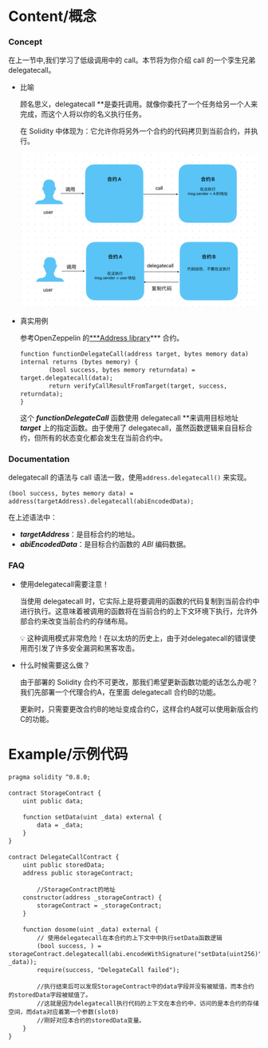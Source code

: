 # Content/概念

### Concept

在上一节中,我们学习了低级调用中的 call。本节将为你介绍 call 的一个孪生兄弟delegatecall。

- 比喻
    
    顾名思义，delegatecall **是委托调用。就像你委托了一个任务给另一个人来完成，而这个人将以你的名义执行任务。
    
    在 Solidity 中体现为：它允许你将另外一个合约的代码拷贝到当前合约，并执行。
    
    ![438C2A35-4D0D-4BD8-AB36-68D39713A227.jpeg](./img/2-1.jpeg)
    
- 真实用例
    
    参考OpenZeppelin 的[***Address library](https://github.com/OpenZeppelin/openzeppelin-contracts/blob/9ef69c03d13230aeff24d91cb54c9d24c4de7c8b/contracts/utils/Address.sol#L105)*** 合约。
    
    ```solidity
    function functionDelegateCall(address target, bytes memory data) internal returns (bytes memory) {
    		(bool success, bytes memory returndata) = target.delegatecall(data);
    		return verifyCallResultFromTarget(target, success, returndata);
    }
    ```
    
    这个 ***functionDelegateCall*** 函数使用 delegatecall **来调用目标地址 ***target*** 上的指定函数。由于使用了 delegatecall，虽然函数逻辑来自目标合约，但所有的状态变化都会发生在当前合约中。
    

### Documentation

delegatecall 的语法与 call 语法一致，使用`address.delegatecall()` 来实现。 

```solidity
(bool success, bytes memory data) = address(targetAddress).delegatecall(abiEncodedData);
```

在上述语法中：

- ***targetAddress***：是目标合约的地址。
- ***abiEncodedData***：是目标合约函数的 *ABI* 编码数据。

### FAQ

- 使用delegatecall需要注意！
    
    当使用 delegatecall 时，它实际上是将要调用的函数的代码复制到当前合约中进行执行。这意味着被调用的函数将在当前合约的上下文环境下执行，允许外部合约来改变当前合约的存储布局。
    
    <aside>
    💡 这种调用模式非常危险！在以太坊的历史上，由于对delegatecall的错误使用而引发了许多安全漏洞和黑客攻击。
    
    </aside>
    
- 什么时候需要这么做？
    
    由于部署的 Solidity 合约不可更改，那我们希望更新函数功能的话怎么办呢？我们先部署一个代理合约A，在里面 delegatecall 合约B的功能。
    
    更新时，只需要更改合约B的地址变成合约C，这样合约A就可以使用新版合约C的功能。
    

# Example/示例代码

```solidity
pragma solidity ^0.8.0;

contract StorageContract {
    uint public data;

    function setData(uint _data) external {
        data = _data;
    }
}

contract DelegateCallContract {
    uint public storedData;
    address public storageContract;

		//StorageContract的地址
    constructor(address _storageContract) {
        storageContract = _storageContract;
    }

    function dosome(uint _data) external {
        // 使用delegatecall在本合约的上下文中中执行setData函数逻辑
        (bool success, ) = storageContract.delegatecall(abi.encodeWithSignature("setData(uint256)", _data));
        require(success, "DelegateCall failed");

        //执行结束后可以发现StorageContract中的data字段并没有被赋值，而本合约的storedData字段被赋值了。
        //这就是因为delegatecall执行代码的上下文在本合约中，访问的是本合约的存储空间，而data对应着第一个参数(slot0)
        //刚好对应本合约的storedData变量。
    }
}
```